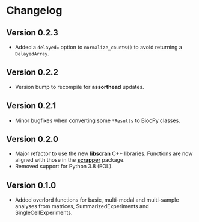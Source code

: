 # Changelog

## Version 0.2.3

- Added a `delayed=` option to `normalize_counts()` to avoid returning a `DelayedArray`.

## Version 0.2.2

- Version bump to recompile for **assorthead** updates.

## Version 0.2.1

- Minor bugfixes when converting some `*Results` to BiocPy classes.

## Version 0.2.0

- Major refactor to use the new [**libscran**](https://github.com/libscran) C++ libraries.
  Functions are now aligned with those in the [**scrapper**](https://bioconductor.org/packages/scrapper) package.
- Removed support for Python 3.8 (EOL).

## Version 0.1.0

- Added overlord functions for basic, multi-modal and multi-sample analyses from matrices, SummarizedExperiments and SingleCellExperiments.
